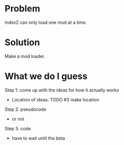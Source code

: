 # Problem

indev2 can only load one mod at a time.

# Solution

Make a mod loader.

# What we do I guess

Step 1: come up with the ideas for how it actually works
 - Location of ideas: TODO #3 make location

Step 2: pseudocode
 - or not

Step 3: code
 - have to wait until the beta